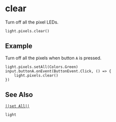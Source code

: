 # clear

Turn off all the pixel LEDs.

```sig
light.pixels.clear()

```

## Example

Turn off all the pixels when button `A` is pressed.

```blocks
light.pixels.setAll(Colors.Green)
input.buttonA.onEvent(ButtonEvent.Click, () => {
    light.pixels.clear()
})

```

## See Also

[``||set All||``](/reference/light/neopixelstrip/set-all)

```package
light
```
